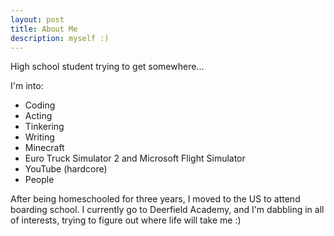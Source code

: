 ```yaml
---
layout: post
title: About Me
description: myself :)
---
```

High school student trying to get somewhere...

I'm into:
- Coding
- Acting
- Tinkering
- Writing
- Minecraft
- Euro Truck Simulator 2 and Microsoft Flight Simulator
- YouTube (hardcore)
- People

After being homeschooled for three years, I moved to the US to attend boarding school. I currently go to Deerfield Academy, and I'm dabbling in all of interests, trying to figure out where life will take me :)
